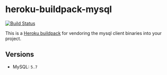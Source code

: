 # heroku-buildpack-mysql

[![Build Status](https://secure.travis-ci.org/Shopify/heroku-buildpack-mysql.png)](http://travis-ci.org/Shopify/heroku-buildpack-mysql)

This is a [Heroku buildpack](http://devcenter.heroku.com/articles/buildpacks) for vendoring the mysql client binaries into your project.

## Versions

* MySQL: `5.7`
